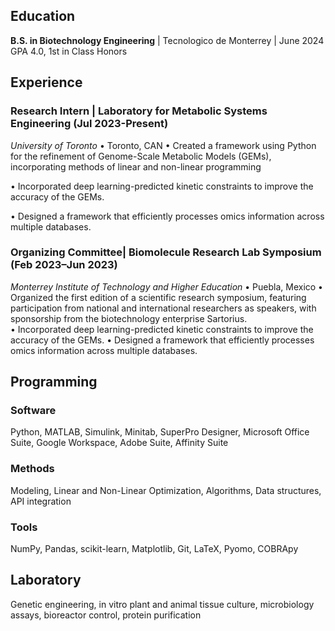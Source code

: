 
## Education
**B.S. in Biotechnology Engineering** | Tecnologico de Monterrey | June 2024
GPA 4.0, 1st in Class Honors

## Experience
### Research Intern | Laboratory for Metabolic Systems Engineering (Jul 2023-Present)   
*University of Toronto* • Toronto, CAN
  •	Created a framework using Python for the refinement of Genome-Scale Metabolic Models (GEMs), incorporating methods of linear and non-linear programming
  
  •	Incorporated deep learning-predicted kinetic constraints to improve the accuracy of the GEMs.
  
  •	Designed a framework that efficiently processes omics information across multiple databases.

### Organizing Committee| Biomolecule Research Lab Symposium (Feb 2023–Jun 2023)   
*Monterrey Institute of Technology and Higher Education* • Puebla, Mexico
  •	Organized the first edition of a scientific research symposium, featuring participation from national and international researchers as speakers, with sponsorship from the biotechnology enterprise Sartorius.  
  •	Incorporated deep learning-predicted kinetic constraints to improve the accuracy of the GEMs.
  •	Designed a framework that efficiently processes omics information across multiple databases.

## Programming
### Software 
Python, MATLAB, Simulink, Minitab, SuperPro Designer, Microsoft Office Suite, Google Workspace, Adobe Suite, Affinity Suite

### Methods 
Modeling, Linear and Non-Linear Optimization, Algorithms, Data structures, API integration

### Tools 
NumPy, Pandas, scikit-learn, Matplotlib, Git, LaTeX, Pyomo, COBRApy

## Laboratory
Genetic engineering, in vitro plant and animal tissue culture, microbiology assays, bioreactor control, protein purification

